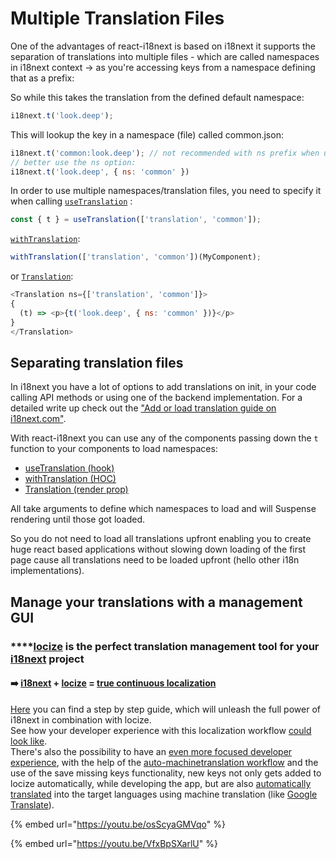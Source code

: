 # Multiple Translation Files

One of the advantages of react-i18next is based on i18next it supports the separation of translations into multiple files - which are called namespaces in i18next context -> as you're accessing keys from a namespace defining that as a prefix:

So while this takes the translation from the defined default namespace:

```javascript
i18next.t('look.deep');
```

This will lookup the key in a namespace (file) called common.json:

```javascript
i18next.t('common:look.deep'); // not recommended with ns prefix when used in combination with natural language keys
// better use the ns option:
i18next.t('look.deep', { ns: 'common' })
```

In order to use multiple namespaces/translation files, you need to specify it when calling [`useTranslation`](https://react.i18next.com/latest/usetranslation-hook) :

```javascript
const { t } = useTranslation(['translation', 'common']);
```

[`withTranslation`](https://react.i18next.com/latest/withtranslation-hoc):

```javascript
withTranslation(['translation', 'common'])(MyComponent);
```

or [`Translation`](https://react.i18next.com/latest/translation-render-prop):

```javascript
<Translation ns={['translation', 'common']}>
{
  (t) => <p>{t('look.deep', { ns: 'common' })}</p>
}
</Translation>
```

## Separating translation files

In i18next you have a lot of options to add translations on init, in your code calling API methods or using one of the backend implementation. For a detailed write up check out the ["Add or load translation guide on i18next.com"](https://www.i18next.com/how-to/add-or-load-translations).

With react-i18next you can use any of the components passing down the `t` function to your components to load namespaces:

* [useTranslation (hook)](../latest/usetranslation-hook.md)
* [withTranslation (HOC)](../latest/withtranslation-hoc.md)
* [Translation (render prop)](../latest/translation-render-prop.md)

All take arguments to define which namespaces to load and will Suspense rendering until those got loaded.

So you do not need to load all translations upfront enabling you to create huge react based applications without slowing down loading of the first page cause all translations need to be loaded upfront (hello other i18n implementations).

## Manage your translations with a management GUI

### ****[**locize**](https://locize.com) is the perfect translation management tool for your [**i18next**](https://www.i18next.com) project

#### ➡️ [i18next](https://www.i18next.com/) + [locize](https://locize.com/) = [true continuous localization](https://locize.com/how-it-works.html#continouslocalization)

[Here](https://github.com/locize/react-tutorial) you can find a step by step guide, which will unleash the full power of i18next in combination with locize.\
See how your developer experience with this localization workflow [could look like](https://youtu.be/osScyaGMVqo).\
There's also the possibility to have an [even more focused developer experience](https://youtu.be/VfxBpSXarlU), with the help of the [auto-machinetranslation workflow](https://docs.locize.com/whats-inside/auto-machine-translation) and the use of the save missing keys functionality, new keys not only gets added to locize automatically, while developing the app, but are also [automatically translated](https://youtu.be/VfxBpSXarlU) into the target languages using machine translation (like [Google Translate](https://cloud.google.com/translate)).

{% embed url="https://youtu.be/osScyaGMVqo" %}

{% embed url="https://youtu.be/VfxBpSXarlU" %}

